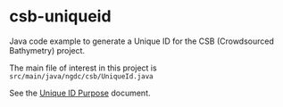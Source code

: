# csb-uniqueid
Java code example to generate a Unique ID for the CSB (Crowdsourced Bathymetry) project.

The main file of interest in this project is `src/main/java/ngdc/csb/UniqueId.java`

See the [Unique ID Purpose](https://docs.google.com/document/d/142px-GiCxT1kVMZFMdvDpB-eCFI_gCqyUAGYruZIZOw/edit?usp=sharing) document.

